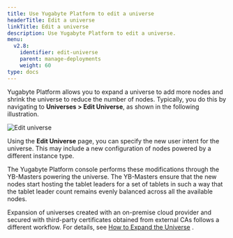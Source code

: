```yaml
---
title: Use Yugabyte Platform to edit a universe
headerTitle: Edit a universe
linkTitle: Edit a universe
description: Use Yugabyte Platform to edit a universe.
menu:
  v2.8:
    identifier: edit-universe
    parent: manage-deployments
    weight: 60
type: docs
---
```



Yugabyte Platform allows you to expand a universe to add more nodes and shrink the universe to reduce the number of nodes. Typically, you do this by navigating to **Universes > Edit Universe**, as shown in the following illustration.

![Edit universe](/images/ee/edit-univ.png)

Using the **Edit Universe** page, you can specify the new user intent for the universe. This may include a new configuration of nodes powered by a different instance type.

The Yugabyte Platform console performs these modifications through the YB-Masters powering the universe. The YB-Masters ensure that the new nodes start hosting the tablet leaders for a set of tablets in such a way that the tablet leader count remains evenly balanced across all the available nodes.

Expansion of universes created with an on-premise cloud provider and secured with third-party certificates obtained from external CAs follows a different workflow. For details, see [How to Expand the Universe](../../security/enable-encryption-in-transit#how-to-expand-the-universe) .
